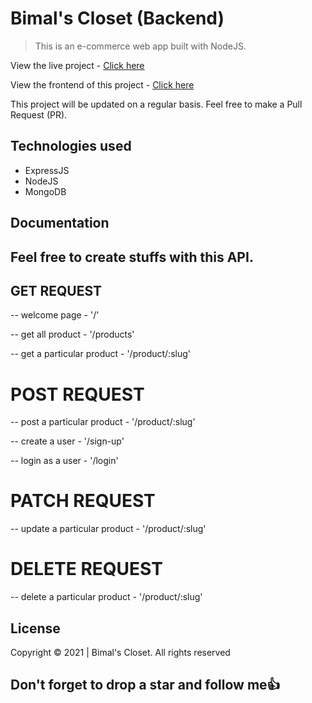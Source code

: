 # Bimal's Closet (Backend)

> This is an e-commerce web app built with NodeJS.

View the live project - [Click here](https://bimals-closet-api.herokuapp.com)

View the frontend of this project - [Click here](https://github.com/Sproff/bimals-closet)

This project will be updated on a regular basis. Feel free to make a Pull Request (PR).

## Technologies used

- ExpressJS
- NodeJS
- MongoDB

## Documentation

## Feel free to create stuffs with this API.

## GET REQUEST

-- welcome page - '/'

-- get all product - '/products'

-- get a particular product - '/product/:slug'

# POST REQUEST

-- post a particular product - '/product/:slug'

-- create a user - '/sign-up'

-- login as a user - '/login'

# PATCH REQUEST

-- update a particular product - '/product/:slug'

# DELETE REQUEST

-- delete a particular product - '/product/:slug'

## License

Copyright © 2021 | Bimal's Closet. All rights reserved

## Don't forget to drop a star and follow me:+1:
